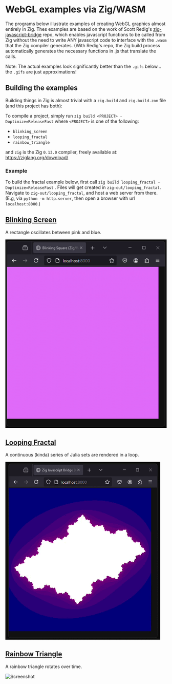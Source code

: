 # WebGL examples via Zig/WASM

The programs below illustrate examples of creating WebGL graphics almost entirely in Zig. Thes examples are based on the work of Scott Redig's [zig-javascript-bridge](https://github.com/scottredig/zig-javascript-bridge) repo, which enables javascript functions to be called from Zig without the need to write ANY javascript code to interface with the `.wasm` that the Zig compiler generates. (With Redig's repo, the Zig build process automatically generates the necessary functions in .js that translate the calls.

Note: The actual examples look significantly better than the `.gifs` below... the `.gifs` are just approximations! 

## Building the examples

Building things in Zig is almost trivial with a `zig.build` and `zig.build.zon` file (and this project has both):

To compile a project, simply run `zig build <PROJECT> -Doptimize=ReleaseFast` where `<PROJECT>` is one of the following:
- `blinking_screen`
- `looping_fractal`
- `rainbow_triangle`

and `zig` is the Zig `0.13.0` compiler, freely available at: https://ziglang.org/download/

### Example

To build the fractal example below, first call `zig build looping_fractal -Doptimize=ReleaseFast` . Files will get created in `zig-out/looping_fractal`. Navigate to `zig-out/looping_fractal`, and host a web server from there. (E.g, via `python -m http.server`, then open a browser with url `localhost:8000`.)

## [Blinking Screen](./blinking_screen)

A rectangle oscillates between pink and blue.

![Screenshot](./Gifs-Readme/blinking_screen.gif "A browser windows displays a rectangle that oscillates between pink and blue.")

## [Looping Fractal](./looping_fractal)

A continuous (kinda) series of Julia sets are rendered in a loop.

![Screenshot](./Gifs-Readme/looping_fractal.gif "A browser windows displays a series Julia sets, a type of fractals, that sprial and gradually change color over time.")

## [Rainbow Triangle](./rainbow_triangle)

A rainbow triangle rotates over time.

![Screenshot](./Gifs-Readme/rainbow_triangle.gif "A browser windows displays a rainbow triangle that rotates over time.")

